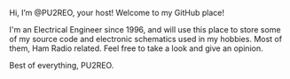 Hi, I’m @PU2REO, your host! 
Welcome to my GitHub place!

I'm an Electrical Engineer since 1996, and will use this place to store some of my source code and electronic schematics used in my hobbies. Most of them, Ham Radio related.
Feel free to take a look and give an opinion. 

Best of everything,
PU2REO.

<!---
PU2REO/PU2REO is a ✨ special ✨ repository because its `README.md` (this file) appears on your GitHub profile.
You can click the Preview link to take a look at your changes.
--->
